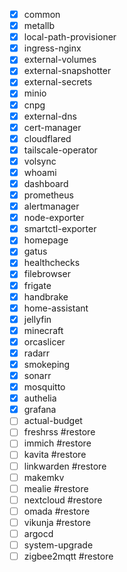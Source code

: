 - [x] common
- [x] metallb
- [x] local-path-provisioner
- [x] ingress-nginx
- [x] external-volumes
- [x] external-snapshotter
- [x] external-secrets
- [x] minio
- [x] cnpg
- [x] external-dns
- [x] cert-manager
- [x] cloudflared
- [x] tailscale-operator
- [x] volsync
- [x] whoami
- [x] dashboard
- [x] prometheus
- [x] alertmanager
- [x] node-exporter
- [x] smartctl-exporter
- [x] homepage
- [x] gatus
- [x] healthchecks
- [x] filebrowser
- [x] frigate
- [x] handbrake
- [x] home-assistant
- [x] jellyfin
- [x] minecraft
- [x] orcaslicer
- [x] radarr
- [x] smokeping
- [x] sonarr
- [x] mosquitto
- [x] authelia
- [x] grafana
- [ ] actual-budget
- [ ] freshrss #restore
- [ ] immich #restore
- [ ] kavita #restore
- [ ] linkwarden #restore
- [ ] makemkv
- [ ] mealie #restore
- [ ] nextcloud #restore
- [ ] omada #restore
- [ ] vikunja #restore
- [ ] argocd
- [ ] system-upgrade
- [ ] zigbee2mqtt #restore
